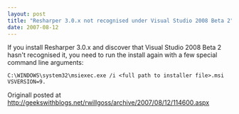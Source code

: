 ```yaml
---
layout: post
title: "Resharper 3.0.x not recognised under Visual Studio 2008 Beta 2"
date: 2007-08-12
---
```


If you install Resharper 3.0.x and discover that Visual Studio 2008 Beta 2 hasn't recognised it, you need to run the install again with a few special command line arguments:

`C:\WINDOWS\system32\msiexec.exe /i <full path to installer file>.msi VSVERSION=9.`

Originall posted at http://geekswithblogs.net/rwillgoss/archive/2007/08/12/114600.aspx
